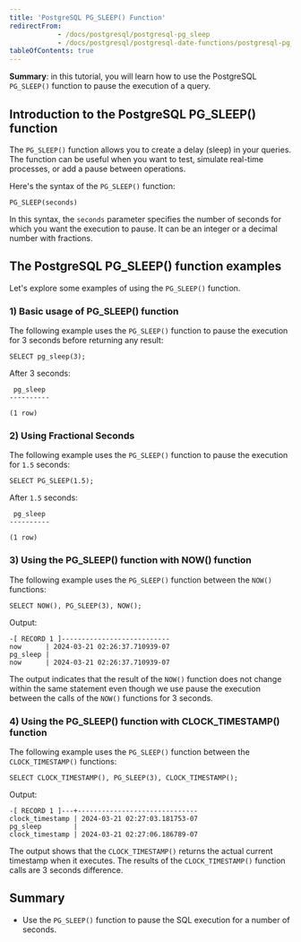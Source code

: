 ```yaml
---
title: 'PostgreSQL PG_SLEEP() Function'
redirectFrom:
            - /docs/postgresql/postgresql-pg_sleep 
            - /docs/postgresql/postgresql-date-functions/postgresql-pg_sleep/
tableOfContents: true
---
```



**Summary**: in this tutorial, you will learn how to use the PostgreSQL `PG_SLEEP()` function to pause the execution of a query.





## Introduction to the PostgreSQL PG_SLEEP() function





The `PG_SLEEP()` function allows you to create a delay (sleep) in your queries. The function can be useful when you want to test, simulate real-time processes, or add a pause between operations.





Here's the syntax of the `PG_SLEEP()` function:





```
PG_SLEEP(seconds)
```





In this syntax, the `seconds` parameter specifies the number of seconds for which you want the execution to pause. It can be an integer or a decimal number with fractions.





## The PostgreSQL PG_SLEEP() function examples





Let's explore some examples of using the `PG_SLEEP()` function.





### 1) Basic usage of PG_SLEEP() function





The following example uses the `PG_SLEEP()` function to pause the execution for 3 seconds before returning any result:





```
SELECT pg_sleep(3);
```





After 3 seconds:





```
 pg_sleep
----------

(1 row)
```





### 2) Using Fractional Seconds





The following example uses the `PG_SLEEP()` function to pause the execution for `1.5` seconds:





```
SELECT PG_SLEEP(1.5);
```





After `1.5` seconds:





```
 pg_sleep
----------

(1 row)
```





### 3) Using the PG_SLEEP() function with NOW() function





The following example uses the `PG_SLEEP()` function between the `NOW()` functions:





```
SELECT NOW(), PG_SLEEP(3), NOW();
```





Output:





```
-[ RECORD 1 ]---------------------------
now      | 2024-03-21 02:26:37.710939-07
pg_sleep |
now      | 2024-03-21 02:26:37.710939-07
```





The output indicates that the result of the `NOW()` function does not change within the same statement even though we use pause the execution between the calls of the `NOW()` functions for 3 seconds.





### 4) Using the PG_SLEEP() function with CLOCK_TIMESTAMP() function





The following example uses the `PG_SLEEP()` function between the `CLOCK_TIMESTAMP()` functions:





```
SELECT CLOCK_TIMESTAMP(), PG_SLEEP(3), CLOCK_TIMESTAMP();
```





Output:





```
-[ RECORD 1 ]---+------------------------------
clock_timestamp | 2024-03-21 02:27:03.181753-07
pg_sleep        |
clock_timestamp | 2024-03-21 02:27:06.186789-07
```





The output shows that the `CLOCK_TIMESTAMP()` returns the actual current timestamp when it executes. The results of the `CLOCK_TIMESTAMP()` function calls are 3 seconds difference.





## Summary





- Use the `PG_SLEEP()` function to pause the SQL execution for a number of seconds.


